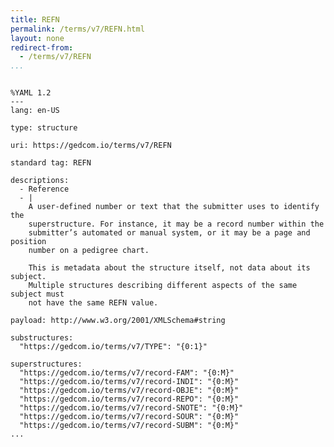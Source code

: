 ```yaml
---
title: REFN
permalink: /terms/v7/REFN.html
layout: none
redirect-from:
  - /terms/v7/REFN
...
```


```

%YAML 1.2
---
lang: en-US

type: structure

uri: https://gedcom.io/terms/v7/REFN

standard tag: REFN

descriptions:
  - Reference
  - |
    A user-defined number or text that the submitter uses to identify the
    superstructure. For instance, it may be a record number within the
    submitter’s automated or manual system, or it may be a page and position
    number on a pedigree chart.
    
    This is metadata about the structure itself, not data about its subject.
    Multiple structures describing different aspects of the same subject must
    not have the same REFN value.

payload: http://www.w3.org/2001/XMLSchema#string

substructures:
  "https://gedcom.io/terms/v7/TYPE": "{0:1}"

superstructures:
  "https://gedcom.io/terms/v7/record-FAM": "{0:M}"
  "https://gedcom.io/terms/v7/record-INDI": "{0:M}"
  "https://gedcom.io/terms/v7/record-OBJE": "{0:M}"
  "https://gedcom.io/terms/v7/record-REPO": "{0:M}"
  "https://gedcom.io/terms/v7/record-SNOTE": "{0:M}"
  "https://gedcom.io/terms/v7/record-SOUR": "{0:M}"
  "https://gedcom.io/terms/v7/record-SUBM": "{0:M}"
...

```
